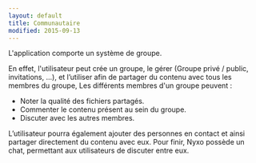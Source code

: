```yaml
---
layout: default
title: Communautaire
modified: 2015-09-13
---
```

L'application comporte un système de groupe. 

En effet, l'utilisateur peut crée un groupe, le gérer (Groupe privé / public, invitations, ...), 
et l’utiliser afin de partager du contenu avec tous les membres du groupe,
Les différents membres d'un groupe peuvent :

- Noter la qualité des fichiers partagés.
- Commenter le contenu présent au sein du groupe.
- Discuter avec les autres membres.

L’utilisateur pourra également ajouter des personnes en contact et ainsi partager directement du contenu avec eux.
Pour finir, Nyxo possède un chat, permettant aux utilisateurs de discuter entre eux.

